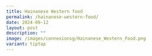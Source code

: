 ```yaml
---
title: Hainanese Western food
permalink: /hainanese-western-food/
date: 2024-09-12
layout: post
description: ""
image: /images/connexionsg/Hainanese_Western_Food.png
variant: tiptap
---
```


